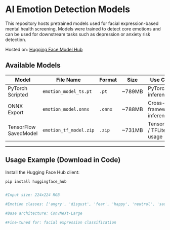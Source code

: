 # AI Emotion Detection Models

This repository hosts pretrained models used for facial expression-based mental health screening. Models were trained to detect core emotions and can be used for downstream tasks such as depression or anxiety risk detection.

Hosted on: [Hugging Face Model Hub](https://huggingface.co/Srishti1116/ai-emotion-models)

##  Available Models

| Model                | File Name              | Format    | Size   | Use Case                   |
|---------------------|------------------------|-----------|--------|----------------------------|
| PyTorch Scripted     | `emotion_model_ts.pt`   | `.pt`     | ~789MB | PyTorch inference          |
| ONNX Export          | `emotion_model.onnx`    | `.onnx`   | ~788MB | Cross-framework inference  |
| TensorFlow SavedModel| `emotion_tf_model.zip`  | `.zip`    | ~731MB | TensorFlow / TFLite usage  |

---

## Usage Example (Download in Code)

Install the Hugging Face Hub client:

```bash
pip install huggingface_hub


#Input size: 224x224 RGB

#Emotion classes: ['angry', 'disgust', 'fear', 'happy', 'neutral', 'sad', 'surprise']

#Base architecture: ConvNeXt-Large

#Fine-tuned for: facial expression classification